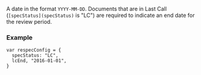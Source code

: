 A date in the format `YYYY-MM-DD`. Documents that are in Last Call (`[specStatus](specStatus)` is "LC") are required to indicate an end date for the review period. 

### Example
```
var respecConfig = {
  specStatus: "LC",
  lcEnd, "2016-01-01",
}
```